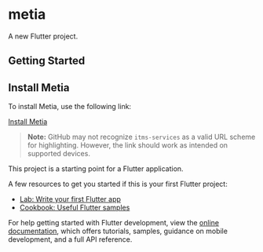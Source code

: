 # metia

A new Flutter project.

## Getting Started

## Install Metia

To install Metia, use the following link:

[Install Metia](itms-services://?action=download-manifest&url=https://raw.githubusercontent.com/moaadhzair/Metia/refs/heads/main/SyncingStuff/OTA/manifest.plist)

> **Note:** GitHub may not recognize `itms-services` as a valid URL scheme for highlighting. However, the link should work as intended on supported devices.

This project is a starting point for a Flutter application.

A few resources to get you started if this is your first Flutter project:

- [Lab: Write your first Flutter app](https://docs.flutter.dev/get-started/codelab)
- [Cookbook: Useful Flutter samples](https://docs.flutter.dev/cookbook)

For help getting started with Flutter development, view the
[online documentation](https://docs.flutter.dev/), which offers tutorials,
samples, guidance on mobile development, and a full API reference.

